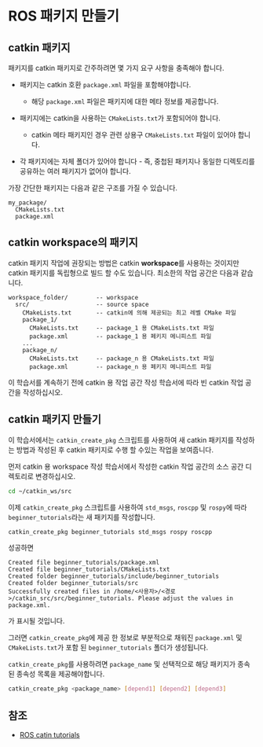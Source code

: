 # ROS 패키지 만들기

## catkin 패키지

패키지를 catkin 패키지로 간주하려면 몇 가지 요구 사항을 충족해야 합니다.

- 패키지는 catkin 호환 `package.xml` 파일을 포함해야합니다.
  - 해당 `package.xml` 파일은 패키지에 대한 메타 정보를 제공합니다.

- 패키지에는 catkin을 사용하는 `CMakeLists.txt`가 포함되어야 합니다.
  - catkin 메타 패키지인 경우 관련 상용구 `CMakeLists.txt` 파일이 있어야 합니다.

- 각 패키지에는 자체 폴더가 있어야 합니다
       - 즉, 중첩된 패키지나 동일한 디렉토리를 공유하는 여러 패키지가 없어야 합니다.

가장 간단한 패키지는 다음과 같은 구조를 가질 수 있습니다.

```
my_package/
  CMakeLists.txt
  package.xml
```

## catkin workspace의 패키지

catkin 패키지 작업에 권장되는 방법은 catkin **workspace**를 사용하는 것이지만 catkin 패키지를 독립형으로 빌드 할 수도 있습니다. 최소한의 작업 공간은 다음과 같습니다.

```
workspace_folder/        -- workspace
  src/                   -- source space
    CMakeLists.txt       -- catkin에 의해 제공되는 최고 레벨 CMake 파일 
    package_1/
      CMakeLists.txt     -- package_1 용 CMakeLists.txt 파일
      package.xml        -- package_1 용 페키지 메니피스트 파일
    ...
    package_n/
      CMakeLists.txt     -- package_n 용 CMakeLists.txt 파일
      package.xml        -- package_n 용 페키지 메니피스트 파일
```

이 학습서를 계속하기 전에 catkin 용 작업 공간 작성 학습서에 따라 빈 catkin 작업 공간을 작성하십시오.

## catkin 패키지 만들기

이 학습서에서는 `catkin_create_pkg` 스크립트를 사용하여 새 catkin 패키지를 작성하는 방법과 작성된 후 catkin 패키지로 수행 할 수있는 작업을 보여줍니다.

먼저 catkin 용 workspace 작성 학습서에서 작성한 catkin 작업 공간의 소스 공간 디렉토리로 변경하십시오.

```sh
cd ~/catkin_ws/src
```

이제 `catkin_create_pkg` 스크립트를 사용하여 `std_msgs`, `roscpp` 및 `rospy`에 따라 `beginner_tutorials`라는 새 패키지를 작성합니다.

```sh
catkin_create_pkg beginner_tutorials std_msgs rospy roscpp
```

성공하면

```
Created file beginner_tutorials/package.xml
Created file beginner_tutorials/CMakeLists.txt
Created folder beginner_tutorials/include/beginner_tutorials
Created folder beginner_tutorials/src
Successfully created files in /home/<사용자>/<경로>/catkin_src/src/beginner_tutorials. Please adjust the values in package.xml.
```

가 표시될 것입니다.

그러면 `catkin_create_pkg`에 제공 한 정보로 부분적으로 채워진 `package.xml` 및 `CMakeLists.txt`가 포함 된 `beginner_tutorials` 폴더가 생성됩니다.

`catkin_create_pkg`를 사용하려면 `package_name` 및 선택적으로 해당 패키지가 종속 된 종속성 목록을 제공해야합니다.

```sh
catkin_create_pkg <package_name> [depend1] [depend2] [depend3]
```

## 참조

- [ROS catin tutorials](http://wiki.ros.org/catkin/Tutorials)